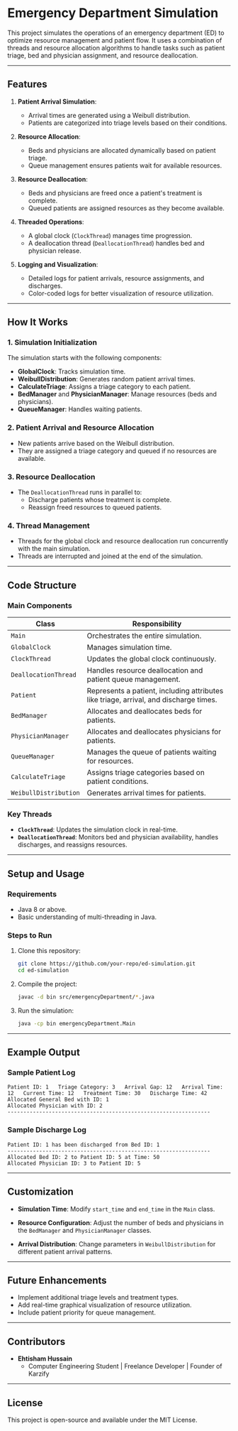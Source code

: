 # Emergency Department Simulation

This project simulates the operations of an emergency department (ED) to optimize resource management and patient flow. It uses a combination of threads and resource allocation algorithms to handle tasks such as patient triage, bed and physician assignment, and resource deallocation.

---

## **Features**

1. **Patient Arrival Simulation**:
   - Arrival times are generated using a Weibull distribution.
   - Patients are categorized into triage levels based on their conditions.

2. **Resource Allocation**:
   - Beds and physicians are allocated dynamically based on patient triage.
   - Queue management ensures patients wait for available resources.

3. **Resource Deallocation**:
   - Beds and physicians are freed once a patient's treatment is complete.
   - Queued patients are assigned resources as they become available.

4. **Threaded Operations**:
   - A global clock (`ClockThread`) manages time progression.
   - A deallocation thread (`DeallocationThread`) handles bed and physician release.

5. **Logging and Visualization**:
   - Detailed logs for patient arrivals, resource assignments, and discharges.
   - Color-coded logs for better visualization of resource utilization.

---

## **How It Works**

### 1. **Simulation Initialization**
The simulation starts with the following components:
- **GlobalClock**: Tracks simulation time.
- **WeibullDistribution**: Generates random patient arrival times.
- **CalculateTriage**: Assigns a triage category to each patient.
- **BedManager** and **PhysicianManager**: Manage resources (beds and physicians).
- **QueueManager**: Handles waiting patients.

### 2. **Patient Arrival and Resource Allocation**
- New patients arrive based on the Weibull distribution.
- They are assigned a triage category and queued if no resources are available.

### 3. **Resource Deallocation**
- The `DeallocationThread` runs in parallel to:
  - Discharge patients whose treatment is complete.
  - Reassign freed resources to queued patients.

### 4. **Thread Management**
- Threads for the global clock and resource deallocation run concurrently with the main simulation.
- Threads are interrupted and joined at the end of the simulation.

---

## **Code Structure**

### **Main Components**
| Class                  | Responsibility                                                                 |
|------------------------|-------------------------------------------------------------------------------|
| `Main`                | Orchestrates the entire simulation.                                           |
| `GlobalClock`         | Manages simulation time.                                                      |
| `ClockThread`         | Updates the global clock continuously.                                        |
| `DeallocationThread`  | Handles resource deallocation and patient queue management.                   |
| `Patient`             | Represents a patient, including attributes like triage, arrival, and discharge times. |
| `BedManager`          | Allocates and deallocates beds for patients.                                   |
| `PhysicianManager`    | Allocates and deallocates physicians for patients.                             |
| `QueueManager`        | Manages the queue of patients waiting for resources.                          |
| `CalculateTriage`     | Assigns triage categories based on patient conditions.                        |
| `WeibullDistribution` | Generates arrival times for patients.                                         |

### **Key Threads**
- **`ClockThread`**: Updates the simulation clock in real-time.
- **`DeallocationThread`**: Monitors bed and physician availability, handles discharges, and reassigns resources.

---

## **Setup and Usage**

### **Requirements**
- Java 8 or above.
- Basic understanding of multi-threading in Java.

### **Steps to Run**
1. Clone this repository:
   ```bash
   git clone https://github.com/your-repo/ed-simulation.git
   cd ed-simulation
   ```
2. Compile the project:
   ```bash
   javac -d bin src/emergencyDepartment/*.java
   ```
3. Run the simulation:
   ```bash
   java -cp bin emergencyDepartment.Main
   ```

---

## **Example Output**

### **Sample Patient Log**
```
Patient ID: 1   Triage Category: 3   Arrival Gap: 12   Arrival Time: 12   Current Time: 12   Treatment Time: 30   Discharge Time: 42
Allocated General Bed with ID: 1
Allocated Physician with ID: 2
----------------------------------------------------------------
```

### **Sample Discharge Log**
```
Patient ID: 1 has been discharged from Bed ID: 1
----------------------------------------------------------------
Allocated Bed ID: 2 to Patient ID: 5 at Time: 50
Allocated Physician ID: 3 to Patient ID: 5
```

---

## **Customization**

- **Simulation Time**:
  Modify `start_time` and `end_time` in the `Main` class.

- **Resource Configuration**:
  Adjust the number of beds and physicians in the `BedManager` and `PhysicianManager` classes.

- **Arrival Distribution**:
  Change parameters in `WeibullDistribution` for different patient arrival patterns.

---

## **Future Enhancements**
- Implement additional triage levels and treatment types.
- Add real-time graphical visualization of resource utilization.
- Include patient priority for queue management.

---

## **Contributors**
- **Ehtisham Hussain**  
  - Computer Engineering Student | Freelance Developer | Founder of Karzify

---

## **License**
This project is open-source and available under the MIT License.
